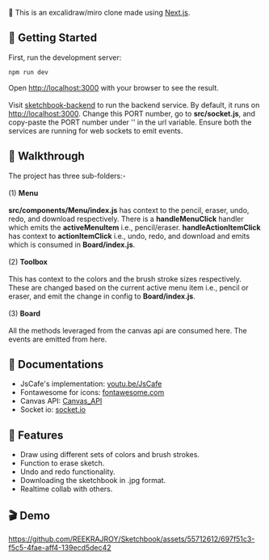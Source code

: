 📌 This is an excalidraw/miro clone made using [Next.js](https://nextjs.org/).

## 🏁 Getting Started

First, run the development server:

```bash
npm run dev
```

Open [http://localhost:3000](http://localhost:3000) with your browser to see the result.
<br>
<br>
Visit [sketchbook-backend](https://github.com/REEKRAJROY/sketchbook-backend) to run the backend service. By default, it runs on [http://localhost:3000](http://localhost:3000). Change this PORT number, go to **src/socket.js**, and copy-paste the PORT number under '' in the url variable. Ensure both the services are running for web sockets to emit events.

## 🚶 Walkthrough

The project has three sub-folders:-
<br>
<br>
(1) **Menu**
<br>
<br>
**src/components/Menu/index.js** has context to the pencil, eraser, undo, redo, and download respectively. There is a **handleMenuClick** handler which emits the **activeMenuItem** i.e., pencil/eraser. **handleActionItemClick** has context to **actionItemClick** i.e., undo, redo, and download and emits which is consumed in **Board/index.js**.
<br>
<br>
(2) **Toolbox**
<br>
<br>
This has context to the colors and the brush stroke sizes respectively. These are changed based on the current active menu item i.e., pencil or eraser, and emit the change in config to **Board/index.js**.
<br>
<br>
(3) **Board**
<br>
<br>
All the methods leveraged from the canvas api are consumed here. The events are emitted from here.
<br>

## 📝 Documentations

- JsCafe's implementation: [youtu.be/JsCafe](https://youtu.be/Uh10f2T1d3c?feature=shared)
- Fontawesome for icons: [fontawesome.com](https://fontawesome.com)
- Canvas API: [Canvas_API](https://developer.mozilla.org/en-US/docs/Web/API/Canvas_API)
- Socket io: [socket.io](https://socket.io/docs/v4/)

## 🚀 Features

 - Draw using different sets of colors and brush strokes.
 - Function to erase sketch.
 - Undo and redo functionality.
 - Downloading the sketchbook in .jpg format.
 - Realtime collab with others.
   
## 🎬 Demo

https://github.com/REEKRAJROY/Sketchbook/assets/55712612/697f51c3-f5c5-4fae-aff4-139ecd5dec42




